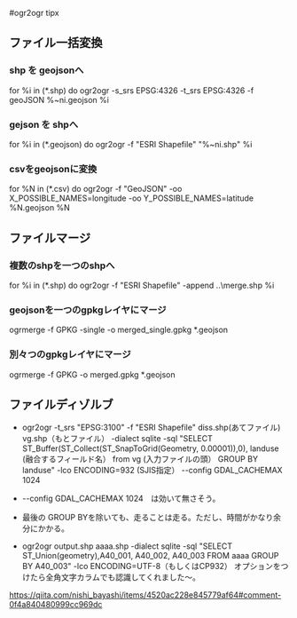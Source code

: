 #ogr2ogr tipx

## ファイル一括変換
### shp を geojsonへ
for %i in (*.shp) do ogr2ogr -s_srs EPSG:4326 -t_srs EPSG:4326 -f geoJSON %~ni.geojson %i

### gejson を shpへ
for %i in (*.geojson) do ogr2ogr -f "ESRI Shapefile" "%~ni.shp" %i

### csvをgeojsonに変換
for %N in (*.csv) do ogr2ogr -f "GeoJSON"  -oo X_POSSIBLE_NAMES=longitude  -oo Y_POSSIBLE_NAMES=latitude %N.geojson %N

## ファイルマージ
### 複数のshpを一つのshpへ
for %i in (*.shp) do ogr2ogr -f "ESRI Shapefile" -append ..\merge.shp %i

### geojsonを一つのgpkgレイヤにマージ
ogrmerge -f GPKG -single -o merged_single.gpkg *.geojson

### 別々つのgpkgレイヤにマージ
ogrmerge -f GPKG -o merged.gpkg *.geojson

## ファイルディゾルブ
- ogr2ogr -t_srs "EPSG:3100" -f "ESRI Shapefile" diss.shp(あてファイル) vg.shp（もとファイル） -dialect sqlite -sql "SELECT ST_Buffer(ST_Collect(ST_SnapToGrid(Geometry, 0.00001)),0), landuse (融合するフィールド名） from vg (入力ファイルの頭） GROUP BY landuse" -lco ENCODING=932 (SJIS指定） --config GDAL_CACHEMAX 1024
- --config GDAL_CACHEMAX 1024　は効いて無さそう。
- 最後の GROUP BYを除いても、走ることは走る。ただし、時間がかなり余分にかかる。

- ogr2ogr output.shp aaaa.shp -dialect sqlite -sql "SELECT ST_Union(geometry),A40_001, A40_002, A40_003 FROM aaaa GROUP BY A40_003" 
 -lco ENCODING=UTF-8（もしくはCP932） オプションをつけたら全角文字カラムでも認識してくれました〜。



https://qiita.com/nishi_bayashi/items/4520ac228e845779af64#comment-0f4a840480999cc969dc


